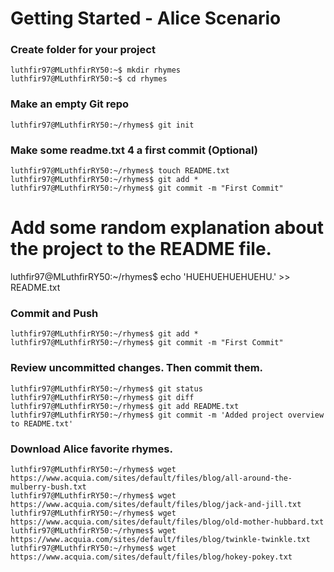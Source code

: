 # Getting Started - Alice Scenario

### Create folder for your project
```
luthfir97@MLuthfirRY50:~$ mkdir rhymes 
luthfir97@MLuthfirRY50:~$ cd rhymes
```

### Make an empty Git repo
```
luthfir97@MLuthfirRY50:~/rhymes$ git init 
```

### Make some readme.txt 4 a first commit (Optional)
```
luthfir97@MLuthfirRY50:~/rhymes$ touch README.txt
luthfir97@MLuthfirRY50:~/rhymes$ git add *
luthfir97@MLuthfirRY50:~/rhymes$ git commit -m "First Commit"
```

# Add some random explanation about the project to the README file.
luthfir97@MLuthfirRY50:~/rhymes$ echo 'HUEHUEHUEHUEHU.' >> README.txt

### Commit and Push
```
luthfir97@MLuthfirRY50:~/rhymes$ git add *
luthfir97@MLuthfirRY50:~/rhymes$ git commit -m "First Commit"
```

### Review uncommitted changes. Then commit them.
```
luthfir97@MLuthfirRY50:~/rhymes$ git status
luthfir97@MLuthfirRY50:~/rhymes$ git diff
luthfir97@MLuthfirRY50:~/rhymes$ git add README.txt
luthfir97@MLuthfirRY50:~/rhymes$ git commit -m 'Added project overview to README.txt'
```
### Download Alice favorite rhymes.
```
luthfir97@MLuthfirRY50:~/rhymes$ wget https://www.acquia.com/sites/default/files/blog/all-around-the-mulberry-bush.txt
luthfir97@MLuthfirRY50:~/rhymes$ wget https://www.acquia.com/sites/default/files/blog/jack-and-jill.txt
luthfir97@MLuthfirRY50:~/rhymes$ wget https://www.acquia.com/sites/default/files/blog/old-mother-hubbard.txt
luthfir97@MLuthfirRY50:~/rhymes$ wget https://www.acquia.com/sites/default/files/blog/twinkle-twinkle.txt
luthfir97@MLuthfirRY50:~/rhymes$ wget https://www.acquia.com/sites/default/files/blog/hokey-pokey.txt
``` 
